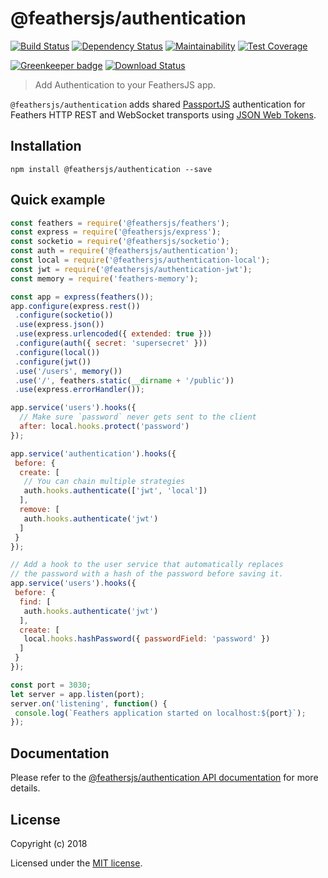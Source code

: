 # @feathersjs/authentication

[![Build Status](https://travis-ci.org/feathersjs/authentication.png?branch=master)](https://travis-ci.org/feathersjs/authentication)
[![Dependency Status](https://img.shields.io/david/feathersjs/authentication.svg?style=flat-square)](https://david-dm.org/feathersjs/authentication)
[![Maintainability](https://api.codeclimate.com/v1/badges/65abe50ec85244072ee9/maintainability)](https://codeclimate.com/github/feathersjs/authentication/maintainability)
[![Test Coverage](https://api.codeclimate.com/v1/badges/65abe50ec85244072ee9/test_coverage)](https://codeclimate.com/github/feathersjs/authentication/test_coverage)

[![Greenkeeper badge](https://badges.greenkeeper.io/feathersjs/authentication.svg)](https://greenkeeper.io/)
[![Download Status](https://img.shields.io/npm/dm/@feathersjs/authentication.svg?style=flat-square)](https://www.npmjs.com/package/@feathersjs/authentication)

> Add Authentication to your FeathersJS app.

`@feathersjs/authentication` adds shared [PassportJS](http://passportjs.org/) authentication for Feathers HTTP REST and WebSocket transports using [JSON Web Tokens](http://jwt.io/).

## Installation

```
npm install @feathersjs/authentication --save
```

## Quick example

```js
const feathers = require('@feathersjs/feathers');
const express = require('@feathersjs/express');
const socketio = require('@feathersjs/socketio');
const auth = require('@feathersjs/authentication');
const local = require('@feathersjs/authentication-local');
const jwt = require('@feathersjs/authentication-jwt');
const memory = require('feathers-memory');

const app = express(feathers());
app.configure(express.rest())
 .configure(socketio())
 .use(express.json())
 .use(express.urlencoded({ extended: true }))
 .configure(auth({ secret: 'supersecret' }))
 .configure(local())
 .configure(jwt())
 .use('/users', memory())
 .use('/', feathers.static(__dirname + '/public'))
 .use(express.errorHandler());

app.service('users').hooks({
  // Make sure `password` never gets sent to the client
  after: local.hooks.protect('password')
});

app.service('authentication').hooks({
 before: {
  create: [
   // You can chain multiple strategies
   auth.hooks.authenticate(['jwt', 'local'])
  ],
  remove: [
   auth.hooks.authenticate('jwt')
  ]
 }
});

// Add a hook to the user service that automatically replaces
// the password with a hash of the password before saving it.
app.service('users').hooks({
 before: {
  find: [
   auth.hooks.authenticate('jwt')
  ],
  create: [
   local.hooks.hashPassword({ passwordField: 'password' })
  ]
 }
});

const port = 3030;
let server = app.listen(port);
server.on('listening', function() {
 console.log(`Feathers application started on localhost:${port}`);
});
```

## Documentation

Please refer to the [@feathersjs/authentication API documentation](https://docs.feathersjs.com/api/authentication/server.html) for more details.

## License

Copyright (c) 2018

Licensed under the [MIT license](LICENSE).

